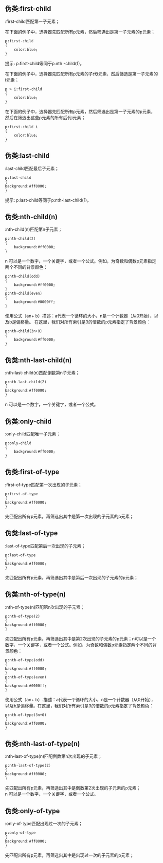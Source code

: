 ## 伪类:first-child   
:first-child匹配第一子元素；

在下面的例子中，选择器先匹配所有p元素，然后筛选出是第一子元素的p元素；
```
p:first-child
{
    color:blue;
}
```
提示: p:first-child等同于p:nth -child(1)。

在下面的例子中，选择器先匹配所有p元素的子代i元素，然后筛选是第一子元素的i元素；
```
p > i:first-child
{
    color:blue;
}
```

在下面的例子中，选择器先匹配所有p元素，然后筛选出是第一子元素的p元素，然后在筛选出这些p元素的所有后代i元素；
```
p:first-child i
{
    color:blue;
}
```

## 伪类:last-child  
:last-child匹配最后子元素；
```
p:last-child
{
background:#ff0000;
}
```
提示: p:last-child等同于p:nth-last-child(1)。

## 伪类:nth-child(n)  
:nth-child(n)匹配第n子元素；
```
p:nth-child(2)
{
    background:#ff0000;
}
```
n 可以是一个数字，一个关键字，或者一个公式。例如，为奇数和偶数p元素指定两个不同的背景颜色：
```
p:nth-child(odd)
{
    background:#ff0000;
}
p:nth-child(even)
{
    background:#0000ff;
}
```
使用公式（an+ b）描述：a代表一个循环的大小，n是一个计数器（从0开始），以及b是偏移量。 在这里，我们对所有索引是3的倍数的p元素指定了背景颜色：
```
p:nth-child(3n+0)
{
    background:#ff0000;
}
```

## 伪类:nth-last-child(n)
:nth-last-child(n)匹配倒数第n子元素；
```
p:nth-last-child(2)
{
background:#ff0000;
}
```
n 可以是一个数字，一个关键字，或者一个公式。

## 伪类:only-child
:only-child匹配唯一子元素；
```
p:only-child
{
    background:#ff0000;
}
```

## 伪类:first-of-type  
:first-of-type匹配第一次出现的子元素；
```
p:first-of-type
{
background:#ff0000;
}
```
先匹配出所有p元素，再筛选出其中是第一次出现的子元素的p元素；

## 伪类:last-of-type  
:last-of-type匹配第后一次出现的子元素；
```
p:last-of-type
{
background:#ff0000;
}
```
先匹配出所有p元素，再筛选出其中是第后一次出现的子元素的p元素；

## 伪类:nth-of-type(n)  
:nth-of-type(n)匹配第n次出现的子元素；
```
p:nth-of-type(2)
{
background:#ff0000;
}
```
先匹配出所有p元素，再筛选出其中是第2次出现的子元素的p元素；n可以是一个数字，一个关键字，或者一个公式。例如，为奇数和偶数p元素指定两个不同的背景颜色：
```
p:nth-of-type(odd)
{
background:#ff0000;
}
p:nth-of-type(even)
{
background:#0000ff;
}
```
使用公式（an+ b）.描述：a代表一个循环的大小，n是一个计数器（从0开始），以及b是偏移量。在这里，我们对所有索引是3的倍数的p元素指定了背景颜色：
```
p:nth-of-type(3n+0)
{
background:#ff0000;
}
```

## 伪类:nth-last-of-type(n)  
:nth-last-of-type(n)匹配倒数第n次出现的子元素；
```
p:nth-last-of-type(2)
{
background:#ff0000;
}
```
先匹配出所有p元素，再筛选出其中是倒数第2次出现的子元素的p元素；  
n 可以是一个数字，一个关键字，或者一个公式。

## 伪类:only-of-type  
:only-of-type匹配出现过一次的子元素；
```
p:only-of-type
{
background:#ff0000;
}
```
先匹配出所有p元素，再筛选出其中是出现过一次的子元素的p元素；